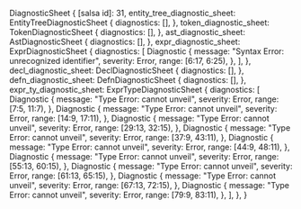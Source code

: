DiagnosticSheet {
    [salsa id]: 31,
    entity_tree_diagnostic_sheet: EntityTreeDiagnosticSheet {
        diagnostics: [],
    },
    token_diagnostic_sheet: TokenDiagnosticSheet {
        diagnostics: [],
    },
    ast_diagnostic_sheet: AstDiagnosticSheet {
        diagnostics: [],
    },
    expr_diagnostic_sheet: ExprDiagnosticSheet {
        diagnostics: [
            Diagnostic {
                message: "Syntax Error: unrecognized identifier",
                severity: Error,
                range: [6:17, 6:25),
            },
        ],
    },
    decl_diagnostic_sheet: DeclDiagnosticSheet {
        diagnostics: [],
    },
    defn_diagnostic_sheet: DefnDiagnosticSheet {
        diagnostics: [],
    },
    expr_ty_diagnostic_sheet: ExprTypeDiagnosticSheet {
        diagnostics: [
            Diagnostic {
                message: "Type Error: cannot unveil",
                severity: Error,
                range: [7:5, 11:7),
            },
            Diagnostic {
                message: "Type Error: cannot unveil",
                severity: Error,
                range: [14:9, 17:11),
            },
            Diagnostic {
                message: "Type Error: cannot unveil",
                severity: Error,
                range: [29:13, 32:15),
            },
            Diagnostic {
                message: "Type Error: cannot unveil",
                severity: Error,
                range: [37:9, 43:11),
            },
            Diagnostic {
                message: "Type Error: cannot unveil",
                severity: Error,
                range: [44:9, 48:11),
            },
            Diagnostic {
                message: "Type Error: cannot unveil",
                severity: Error,
                range: [55:13, 60:15),
            },
            Diagnostic {
                message: "Type Error: cannot unveil",
                severity: Error,
                range: [61:13, 65:15),
            },
            Diagnostic {
                message: "Type Error: cannot unveil",
                severity: Error,
                range: [67:13, 72:15),
            },
            Diagnostic {
                message: "Type Error: cannot unveil",
                severity: Error,
                range: [79:9, 83:11),
            },
        ],
    },
}